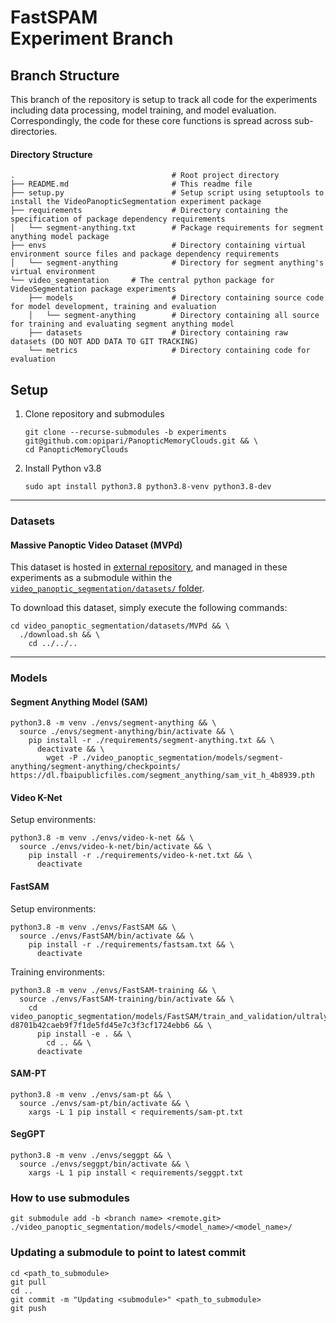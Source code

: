 # FastSPAM <br/> Experiment Branch

## Branch Structure

This branch of the repository is setup to track all code for the experiments including data processing, model training, and model evaluation. Correspondingly, the code for these core functions is spread across sub-directories.

#### Directory Structure

```
.                                   # Root project directory
├── README.md                       # This readme file
├── setup.py                        # Setup script using setuptools to install the VideoPanopticSegmentation experiment package
├── requirements                    # Directory containing the specification of package dependency requirements
│   └── segment-anything.txt        # Package requirements for segment anything model package
├── envs                            # Directory containing virtual environment source files and package dependency requirements
│   └── segment-anything            # Directory for segment anything's virtual environment
└── video_segmentation     # The central python package for VideoSegmentation package experiments
    ├── models                      # Directory containing source code for model development, training and evaluation
    │   └── segment-anything        # Directory containing all source for training and evaluating segment anything model
    ├── datasets                    # Directory containing raw datasets (DO NOT ADD DATA TO GIT TRACKING)
    └── metrics                     # Directory containing code for evaluation
```


## Setup

1. Clone repository and submodules

    ```
    git clone --recurse-submodules -b experiments git@github.com:opipari/PanopticMemoryClouds.git && \
    cd PanopticMemoryClouds
    ```

2. Install Python v3.8

    ```
    sudo apt install python3.8 python3.8-venv python3.8-dev
    ```

<!-- 3. Install Python v3.9

    ```
    sudo apt install python3.9 python3.9-venv python3.9-dev
    ``` -->


<hr>

### Datasets

#### Massive Panoptic Video Dataset (MVPd)

This dataset is hosted in [external repository](https://github.com/opipari/MVPd), and managed in these experiments as a submodule within the [`video_panoptic_segmentation/datasets/` folder](video_panoptic_segmentation/datasets/).

To download this dataset, simply execute the following commands:

```
cd video_panoptic_segmentation/datasets/MVPd && \
  ./download.sh && \
    cd ../../..
```


<hr>

### Models

#### Segment Anything Model (SAM)

```
python3.8 -m venv ./envs/segment-anything && \
  source ./envs/segment-anything/bin/activate && \
    pip install -r ./requirements/segment-anything.txt && \
      deactivate && \
        wget -P ./video_panoptic_segmentation/models/segment-anything/segment-anything/checkpoints/ https://dl.fbaipublicfiles.com/segment_anything/sam_vit_h_4b8939.pth
```


#### Video K-Net

Setup environments:

```
python3.8 -m venv ./envs/video-k-net && \
  source ./envs/video-k-net/bin/activate && \
    pip install -r ./requirements/video-k-net.txt && \
      deactivate
```


#### FastSAM

Setup environments:

```
python3.8 -m venv ./envs/FastSAM && \
  source ./envs/FastSAM/bin/activate && \
    pip install -r ./requirements/fastsam.txt && \
      deactivate
```

Training environments:

```
python3.8 -m venv ./envs/FastSAM-training && \
  source ./envs/FastSAM-training/bin/activate && \
    cd video_panoptic_segmentation/models/FastSAM/train_and_validation/ultralytics-d8701b42caeb9f7f1de5fd45e7c3f3cf1724ebb6 && \
      pip install -e . && \
        cd .. && \
      deactivate
```


#### SAM-PT

```
python3.8 -m venv ./envs/sam-pt && \
  source ./envs/sam-pt/bin/activate && \
    xargs -L 1 pip install < requirements/sam-pt.txt
```


#### SegGPT

```
python3.8 -m venv ./envs/seggpt && \
  source ./envs/seggpt/bin/activate && \
    xargs -L 1 pip install < requirements/seggpt.txt
```


### How to use submodules

```
git submodule add -b <branch name> <remote.git> ./video_panoptic_segmentation/models/<model_name>/<model_name>/
```

### Updating a submodule to point to latest commit
```
cd <path_to_submodule>
git pull
cd ..
git commit -m "Updating <submodule>" <path_to_submodule>
git push
```
